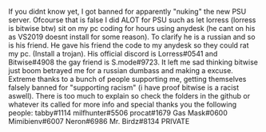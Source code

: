 If you didnt know yet, I got banned for apparently "nuking" the new PSU server. Ofcourse that is false I did ALOT for PSU such as let lorress (lorress is bitwise btw) sit on my pc coding for hours using anydesk (he cant on his as VS2019 doesnt install for some reason). To clarify he is a russian and so is his friend. He gave his friend the code to my anydesk so they could rat my pc. (Install a trojan). His official discord is Lorress#0541 and Bitwise#4908 the gay friend is S.mode#9723. It left me sad thinking bitwise just boom betrayed me for a russian dumbass and making a excuse. Extreme thanks to a bunch of people supporting me, getting themselves falsely banned for "supporting racism" (i have proof bitwise is a racist aswell). There is too much to explain so check the folders in the github or whatever its called for more info and special thanks you the following people:
tabby#1114
milfhunter#5506
procat#1679
Gas Mask#0600
Mimibienv#6007
Neron#6986
Mr. Birdz#8134
PRIVATE
